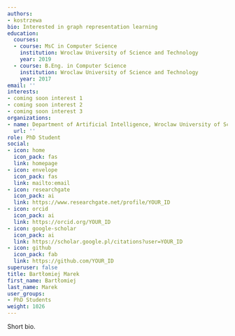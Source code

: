 ```yaml
---
authors:
- kostrzewa
bio: Interested in graph representation learning
education:
  courses:
  - course: MsC in Computer Science
    institution: Wroclaw University of Science and Technology
    year: 2019
  - course: B.Eng. in Computer Science
    institution: Wroclaw University of Science and Technology
    year: 2017
email: ''
interests:
- coming soon interest 1
- coming soon interest 2
- coming soon interest 3
organizations:
- name: Department of Artificial Intelligence, Wroclaw University of Science and Technology
  url: ''
role: PhD Student
social:
- icon: home
  icon_pack: fas
  link: homepage
- icon: envelope
  icon_pack: fas
  link: mailto:email
- icon: researchgate
  icon_pack: ai
  link: https://www.researchgate.net/profile/YOUR_ID
- icon: orcid
  icon_pack: ai
  link: https://orcid.org/YOUR_ID
- icon: google-scholar
  icon_pack: ai
  link: https://scholar.google.pl/citations?user=YOUR_ID
- icon: github
  icon_pack: fab
  link: https://github.com/YOUR_ID
superuser: false
title: Bartłomiej Marek
first_name: Bartłomiej
last_name: Marek
user_groups:
- PhD Students
weight: 1026
---
```

Short bio.
